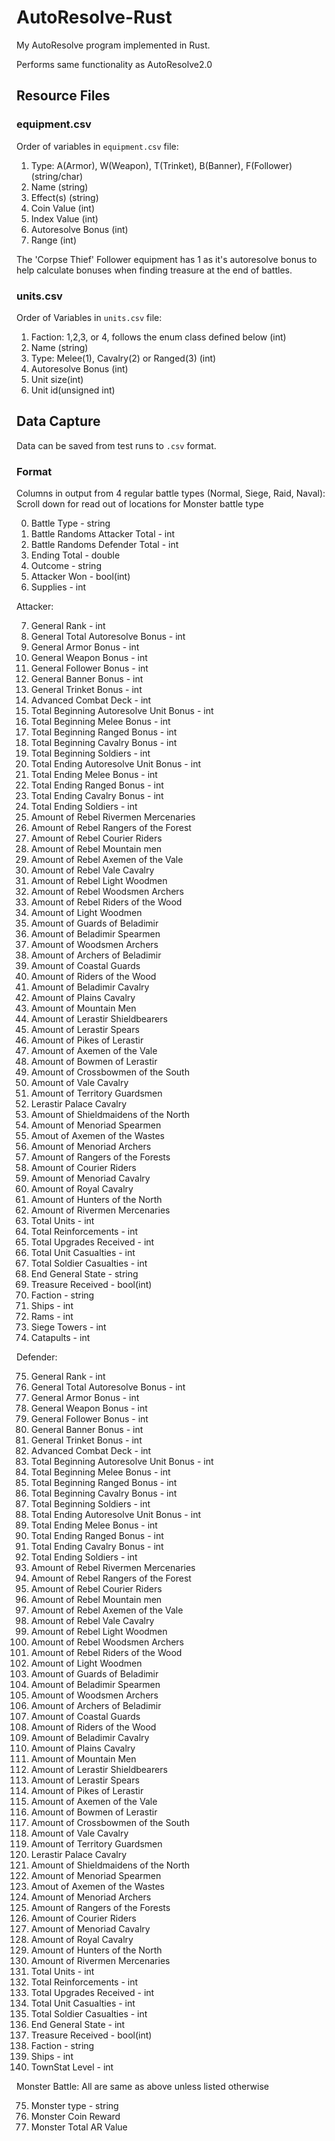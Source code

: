 # AutoResolve-Rust
My AutoResolve program implemented in Rust.

Performs same functionality as AutoResolve2.0

## Resource Files

### equipment.csv

Order of variables in `equipment.csv` file:
1. Type: A(Armor), W(Weapon), T(Trinket), B(Banner), F(Follower) (string/char)
2. Name (string)
3. Effect(s) (string)
4. Coin Value (int)
5. Index Value (int)
6. Autoresolve Bonus (int)
7. Range (int)

The 'Corpse Thief' Follower equipment has 1 as it's autoresolve bonus to help calculate bonuses when finding treasure at the end of battles.

### units.csv

Order of Variables in `units.csv` file:
1. Faction: 1,2,3, or 4, follows the enum class defined below (int)
2. Name (string)
3. Type: Melee(1), Cavalry(2) or Ranged(3) (int)
4. Autoresolve Bonus (int)
5. Unit size(int)
6. Unit id(unsigned int)

## Data Capture

Data can be saved from test runs to `.csv` format.

### Format

Columns in output from 4 regular battle types (Normal, Siege, Raid, Naval):
Scroll down for read out of locations for Monster battle type

0. Battle Type - string
1. Battle Randoms Attacker Total - int
2. Battle Randoms Defender Total - int
3. Ending Total - double
4. Outcome - string
5. Attacker Won - bool(int)
6. Supplies - int

Attacker:

7. General Rank - int
8. General Total Autoresolve Bonus - int
9. General Armor Bonus - int
10. General Weapon Bonus - int
11. General Follower Bonus - int
12. General Banner Bonus - int
13. General Trinket Bonus - int
14. Advanced Combat Deck - int
15. Total Beginning Autoresolve Unit Bonus - int
16. Total Beginning Melee Bonus - int
17. Total Beginning Ranged Bonus - int
18. Total Beginning Cavalry Bonus - int
19. Total Beginning Soldiers - int
20. Total Ending Autoresolve Unit Bonus - int
21. Total Ending Melee Bonus - int
22. Total Ending Ranged Bonus - int
23. Total Ending Cavalry Bonus - int
24. Total Ending Soldiers - int
25. Amount of Rebel Rivermen Mercenaries
26. Amount of Rebel Rangers of the Forest
27. Amount of Rebel Courier Riders
28. Amount of Rebel Mountain men
29. Amount of Rebel Axemen of the Vale
30. Amount of Rebel Vale Cavalry
31. Amount of Rebel Light Woodmen
32. Amount of Rebel Woodsmen Archers
33. Amount of Rebel Riders of the Wood
34. Amount of Light Woodmen
35. Amount of Guards of Beladimir
36. Amount of Beladimir Spearmen
37. Amount of Woodsmen Archers
38. Amount of Archers of Beladimir
39. Amount of Coastal Guards
40. Amount of Riders of the Wood
41. Amount of Beladimir Cavalry
42. Amount of Plains Cavalry
43. Amount of Mountain Men
44. Amount of Lerastir Shieldbearers
45. Amount of Lerastir Spears
46. Amount of Pikes of Lerastir
47. Amount of Axemen of the Vale
48. Amount of Bowmen of Lerastir
49. Amount of Crossbowmen of the South
50. Amount of Vale Cavalry
51. Amount of Territory Guardsmen
52. Lerastir Palace Cavalry
53. Amount of Shieldmaidens of the North
54. Amount of Menoriad Spearmen
55. Amout of Axemen of the Wastes
56. Amount of Menoriad Archers
57. Amount of Rangers of the Forests
58. Amount of Courier Riders
59. Amount of Menoriad Cavalry
60. Amount of Royal Cavalry
61. Amount of Hunters of the North
62. Amount of Rivermen Mercenaries
63. Total Units - int
64. Total Reinforcements - int
65. Total Upgrades Received - int
66. Total Unit Casualties - int
67. Total Soldier Casualties - int
68. End General State - string
69. Treasure Received - bool(int)
70. Faction - string
71. Ships - int
72. Rams - int
73. Siege Towers - int
74. Catapults - int

Defender:

75. General Rank - int
76. General Total Autoresolve Bonus - int
77. General Armor Bonus - int
78. General Weapon Bonus - int
79. General Follower Bonus - int
80. General Banner Bonus - int
81. General Trinket Bonus - int
82. Advanced Combat Deck - int
83. Total Beginning Autoresolve Unit Bonus - int
84. Total Beginning Melee Bonus - int
85. Total Beginning Ranged Bonus - int
86. Total Beginning Cavalry Bonus - int
87. Total Beginning Soldiers - int
88. Total Ending Autoresolve Unit Bonus - int
89. Total Ending Melee Bonus - int
90. Total Ending Ranged Bonus - int
91. Total Ending Cavalry Bonus - int
92. Total Ending Soldiers - int
93. Amount of Rebel Rivermen Mercenaries
94. Amount of Rebel Rangers of the Forest
95. Amount of Rebel Courier Riders
96. Amount of Rebel Mountain men
97. Amount of Rebel Axemen of the Vale
98. Amount of Rebel Vale Cavalry
99. Amount of Rebel Light Woodmen
100. Amount of Rebel Woodsmen Archers
101. Amount of Rebel Riders of the Wood
102. Amount of Light Woodmen
103. Amount of Guards of Beladimir
104. Amount of Beladimir Spearmen
105. Amount of Woodsmen Archers
106. Amount of Archers of Beladimir
107. Amount of Coastal Guards
108. Amount of Riders of the Wood
109. Amount of Beladimir Cavalry
110. Amount of Plains Cavalry
111. Amount of Mountain Men
112. Amount of Lerastir Shieldbearers
113. Amount of Lerastir Spears
114. Amount of Pikes of Lerastir
115. Amount of Axemen of the Vale
116. Amount of Bowmen of Lerastir
117. Amount of Crossbowmen of the South
118. Amount of Vale Cavalry
119. Amount of Territory Guardsmen
120. Lerastir Palace Cavalry
121. Amount of Shieldmaidens of the North
122. Amount of Menoriad Spearmen
123. Amout of Axemen of the Wastes
124. Amount of Menoriad Archers
125. Amount of Rangers of the Forests
126. Amount of Courier Riders
127. Amount of Menoriad Cavalry
128. Amount of Royal Cavalry
129. Amount of Hunters of the North
130. Amount of Rivermen Mercenaries
131. Total Units - int
132. Total Reinforcements - int
133. Total Upgrades Received - int
134. Total Unit Casualties - int
135. Total Soldier Casualties - int
136. End General State - int
137. Treasure Received - bool(int)
138. Faction - string
139. Ships - int
140. TownStat Level - int


Monster Battle:
All are same as above unless listed otherwise

75.	Monster type - string
76.	Monster Coin Reward
77.	Monster Total AR Value

